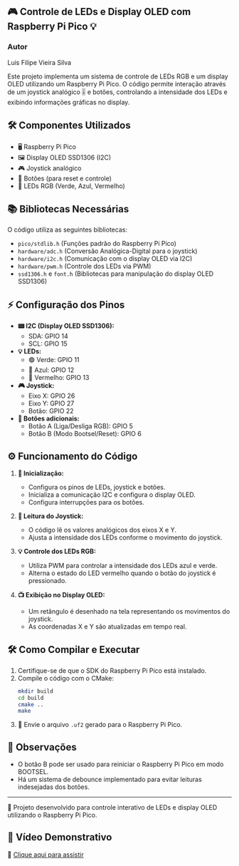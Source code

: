 ## 🎮 Controle de LEDs e Display OLED com Raspberry Pi Pico 💡

### Autor
Luis Filipe Vieira Silva

Este projeto implementa um sistema de controle de LEDs RGB e um display OLED utilizando um Raspberry Pi Pico. O código permite interação através de um joystick analógico 🎚️ e botões, controlando a intensidade dos LEDs e exibindo informações gráficas no display.

## 🛠️ Componentes Utilizados

- 🖥️ Raspberry Pi Pico
- 🖼️ Display OLED SSD1306 (I2C)
- 🎮 Joystick analógico
- 🔘 Botões (para reset e controle)
- 🌈 LEDs RGB (Verde, Azul, Vermelho)

## 📚 Bibliotecas Necessárias

O código utiliza as seguintes bibliotecas:

- `pico/stdlib.h` (Funções padrão do Raspberry Pi Pico)
- `hardware/adc.h` (Conversão Analógica-Digital para o joystick)
- `hardware/i2c.h` (Comunicação com o display OLED via I2C)
- `hardware/pwm.h` (Controle dos LEDs via PWM)
- `ssd1306.h` e `font.h` (Bibliotecas para manipulação do display OLED SSD1306)

## ⚡ Configuração dos Pinos

- **📟 I2C (Display OLED SSD1306):**
  - SDA: GPIO 14
  - SCL: GPIO 15
- **💡 LEDs:**
  - 🟢 Verde: GPIO 11
  - 🔵 Azul: GPIO 12
  - 🔴 Vermelho: GPIO 13
- **🎮 Joystick:**
  - Eixo X: GPIO 26
  - Eixo Y: GPIO 27
  - Botão: GPIO 22
- **🔘 Botões adicionais:**
  - Botão A (Liga/Desliga RGB): GPIO 5
  - Botão B (Modo Bootsel/Reset): GPIO 6

## ⚙️ Funcionamento do Código

1. **🔌 Inicialização:**

   - Configura os pinos de LEDs, joystick e botões.
   - Inicializa a comunicação I2C e configura o display OLED.
   - Configura interrupções para os botões.

2. **📏 Leitura do Joystick:**

   - O código lê os valores analógicos dos eixos X e Y.
   - Ajusta a intensidade dos LEDs conforme o movimento do joystick.

3. **💡 Controle dos LEDs RGB:**

   - Utiliza PWM para controlar a intensidade dos LEDs azul e verde.
   - Alterna o estado do LED vermelho quando o botão do joystick é pressionado.

4. **📺 Exibição no Display OLED:**

   - Um retângulo é desenhado na tela representando os movimentos do joystick.
   - As coordenadas X e Y são atualizadas em tempo real.

## 🛠️ Como Compilar e Executar

1. Certifique-se de que o SDK do Raspberry Pi Pico está instalado.
2. Compile o código com o CMake:
   ```sh
   mkdir build
   cd build
   cmake ..
   make
   ```
3. 🚀 Envie o arquivo `.uf2` gerado para o Raspberry Pi Pico.

## 🔎 Observações

- O botão B pode ser usado para reiniciar o Raspberry Pi Pico em modo BOOTSEL.
- Há um sistema de debounce implementado para evitar leituras indesejadas dos botões.

---

🚀 Projeto desenvolvido para controle interativo de LEDs e display OLED utilizando o Raspberry Pi Pico.


## 🎥 Vídeo Demonstrativo

🔗 [Clique aqui para assistir](https://drive.google.com/file/d/1dvplmqpv3u8oHRhB_Ceebqie-QApQYYW/view?usp=sharing)



